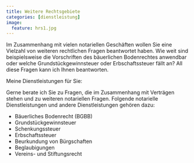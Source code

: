 ```yaml
---
title: Weitere Rechtsgebiete
categories: [dienstleistung]
image:
  feature: hrs1.jpg
---
```

Im Zusammenhang mit vielen notariellen Geschäften wollen Sie eine Vielzahl von weiteren rechtlichen Fragen beantwortet haben. Wie weit sind beispielsweise die Vorschriften des bäuerlichen Bodenrechtes anwendbar oder welche Grundstückgewinnsteuer oder Erbschaftssteuer fällt an? All diese Fragen kann ich Ihnen beantworten.

Meine Dienstleistungen für Sie:

Gerne berate ich Sie zu Fragen, die im Zusammenhang mit Verträgen stehen und zu weiteren notariellen Fragen. Folgende notarielle Dienstleistungen und andere Dienstleistungen gehören dazu:

- Bäuerliches Bodenrecht (BGBB)
- Grundstückgewinnsteuer
- Schenkungssteuer
- Erbschaftssteuer
- Beurkundung von Bürgschaften
- Beglaubigungen
- Vereins- und Stiftungsrecht
